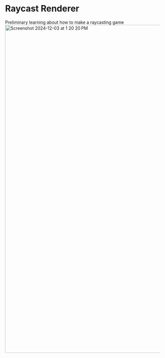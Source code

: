 # Raycast Renderer 
Preliminary learning about how to make a raycasting game
<img width="1063" alt="Screenshot 2024-12-03 at 1 20 20 PM" src="https://github.com/user-attachments/assets/77ae5b02-ddf0-49d2-afca-da35435b8cc1">

